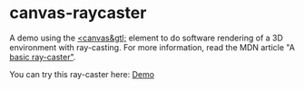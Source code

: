 # canvas-raycaster
A demo using the [&lt;canvas&gtl;](https://developer.mozilla.org/en-US/docs/Web/API/Canvas_API) element to do software rendering of a 3D environment with ray-casting. For more information, read the MDN article "A [basic ray-caster"](https://developer.mozilla.org/en-US/docs/Web/API/Canvas_API/A_basic_ray-caster).

You can try this ray-caster here: [Demo](http://mdn.github.io/canvas-raycaster/)